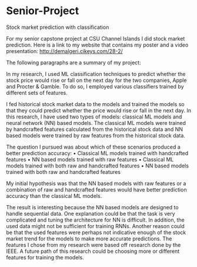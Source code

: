 # Senior-Project
Stock market prediction with classification

For my senior capstone project at CSU Channel Islands I did stock market prediction. 
Here is a link to my website that contains my poster and a video presentation: http://demalgeri.cikeys.com/28-2/

The following paragraphs are a summary of my project:

In my research, I used ML classification techniques to predict whether the stock 
price would rise or fall on the next day for the two companies, Apple and Procter & 
Gamble. To do so, I employed various classifiers trained by different sets of features. 

I fed historical stock market data to the models and 
trained the models so that they could predict whether the price would rise or fall in 
the next day. In this research, I have used two types of models: classical ML models and 
neural network (NN) based models. The classical ML models were trained by 
handcrafted features calculated from the historical stock data and NN based models 
were trained by raw features from the historical stock data.

The question I pursued was about which of these scenarios produced a better 
prediction accuracy:
• Classical ML models trained with handcrafted features
• NN based models trained with raw features
• Classical ML models trained with both raw and handcrafted features
• NN based models trained with both raw and handcrafted features

My initial hypothesis was that the NN based models with raw features or a
combination of raw and handcrafted features would have better prediction accuracy
than the classical ML models.

The result is interesting because the NN based models are designed to handle sequential data.
One explanation could be that the task is very complicated and tuning the architecture
for NN is difficult. In addition, the used data might not be sufficient for training RNNs.
Another reason could be that the used features were perhaps not indicative enough of
the stock market trend for the models to make more accurate predictions. The
features I chose from my research were based off research done by the IEEE. A
future path of this research could be choosing more or different features for training
the models.

